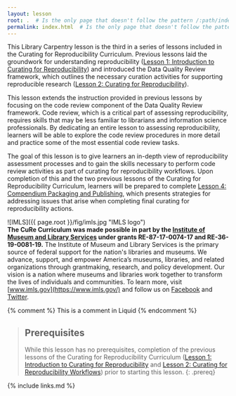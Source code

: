 ```yaml
---
layout: lesson
root: .  # Is the only page that doesn't follow the pattern /:path/index.html
permalink: index.html  # Is the only page that doesn't follow the pattern /:path/index.html
---
```

This Library Carpentry lesson is the third in a series of lessons included in the Curating for Reproducibility Curriculum. Previous lessons laid the groundwork for understanding reproducibility ([Lesson 1: Introduction to Curating for Reproducibility](https://curating4reproducibility.org/cure-carpentry-01-intro/)) and introduced the Data Quality Review framework, which outlines the necessary curation activities for supporting reproducible research ([Lesson 2: Curating for Reproducibility](https://curating4reproducibility.org/cure-carpentry-02-workflows/)). 

This lesson extends the instruction provided in previous lessons by focusing on the code review component of the Data Quality Review framework. Code review, which is a critical part of assessing reproducibility, requires skills that may be less familiar to librarians and information science professionals. By dedicating an entire lesson to assessing reproducibility, learners will be able to explore the code review procedures in more detail and practice some of the most essential code review tasks.

The goal of this lesson is to give learners an in-depth view of reproducibility assessment processes and to gain the skills necessary to perform code review activities as part of curating for reproducibility workflows. Upon completion of this and the two previous lessons of the Curating for Reproducibility Curriculum, learners will be prepared to complete [Lesson 4: Compendium Packaging and Publishing](https://curating4reproducibility.org/cure-carpentry-04-packaging/), which presents strategies for addressing issues that arise when completing final curating for reproducibility actions. 

![IMLS]({{ page.root }}/fig/imls.jpg "IMLS logo")  
**The CuRe Curriculum was made possible in part by the [Institute of Museum and Library Services](https://www.imls.gov/) under grants RE-87-17-0074-17 and RE-36-19-0081-19.** The Institute of Museum and Library Services is the primary source of federal support for the nation's libraries and museums. We advance, support, and empower America’s museums, libraries, and related organizations through grantmaking, research, and policy development. Our vision is a nation where museums and libraries work together to transform the lives of individuals and communities. To learn more, visit [www.imls.gov](https://www.imls.gov/) and follow us on [Facebook](https://www.facebook.com/USIMLS) and [Twitter](http://www.twitter.com/us_imls).

<!-- this is an html comment -->

{% comment %} This is a comment in Liquid {% endcomment %}

> ## Prerequisites
>
> While this lesson has no prerequisites, completion of the previous lessons of the Curating for Reproducibility Curriculum ([Lesson 1: Introduction to Curating for Reproducibility](https://curating4reproducibility.org/cure-carpentry-01-intro/) and [Lesson 2: Curating for Reproducibility Workflows](https://curating4reproducibility.org/cure-carpentry-02-workflows/)) prior to starting this lesson.
{: .prereq}

{% include links.md %}
